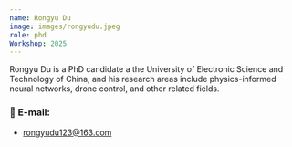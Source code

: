 ```yaml
---
name: Rongyu Du
image: images/rongyudu.jpeg
role: phd
Workshop: 2025
---
```


Rongyu Du is a PhD candidate a the University of Electronic Science and Technology of China, and his research areas include physics-informed neural networks, drone control, and other related fields.

### 📧 E-mail:
- rongyudu123@163.com
